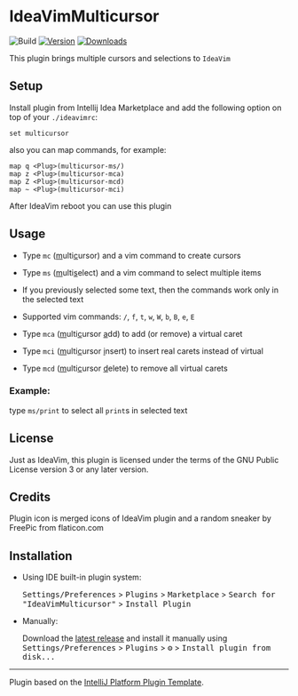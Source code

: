 # IdeaVimMulticursor

![Build](https://github.com/dankinsoid/IdeaVimMulticursor/workflows/Build/badge.svg)
[![Version](https://img.shields.io/jetbrains/plugin/v/PLUGIN_ID.svg)](https://plugins.jetbrains.com/plugin/PLUGIN_ID)
[![Downloads](https://img.shields.io/jetbrains/plugin/d/PLUGIN_ID.svg)](https://plugins.jetbrains.com/plugin/PLUGIN_ID)

<!-- Plugin description -->
This plugin brings multiple cursors and selections to `IdeaVim`
<!-- Plugin description end -->

## Setup

Install plugin from Intellij Idea Marketplace and add the following option on top of your `./ideavimrc`:

```
set multicursor
```
also you can map commands, for example: 
```
map q <Plug>(multicursor-ms/)
map z <Plug>(multicursor-mca)
map Z <Plug>(multicursor-mcd)
map ~ <Plug>(multicursor-mci)
```
After IdeaVim reboot you can use this plugin

## Usage

- Type `mc` (<ins>m</ins>ulti<ins>c</ins>ursor) and a vim command to create cursors
- Type `ms` (<ins>m</ins>ulti<ins>s</ins>elect) and a vim command to select multiple items
- If you previously selected some text, then the commands work only in the selected text
- Supported vim commands: `/`, `f`, `t`, `w`, `W`, `b`, `B`, `e`, `E`


- Type `mca` (<ins>m</ins>ulti<ins>c</ins>ursor <ins>a</ins>dd) to add (or remove) a virtual caret
- Type `mci` (<ins>m</ins>ulti<ins>c</ins>ursor <ins>i</ins>nsert) to insert real carets instead of virtual
- Type `mcd` (<ins>m</ins>ulti<ins>c</ins>ursor <ins>d</ins>elete) to remove all virtual carets

### Example:
type `ms/print` to select all `print`s in selected text 

## License

Just as IdeaVim, this plugin is licensed under the terms of the GNU Public License version 3 or any later version.

## Credits

Plugin icon is merged icons of IdeaVim plugin and a random sneaker by FreePic from flaticon.com
## Installation

- Using IDE built-in plugin system:
  
  <kbd>Settings/Preferences</kbd> > <kbd>Plugins</kbd> > <kbd>Marketplace</kbd> > <kbd>Search for "IdeaVimMulticursor"</kbd> >
  <kbd>Install Plugin</kbd>
  
- Manually:

  Download the [latest release](https://github.com/dankinsoid/IdeaVimMulticursor/releases/latest) and install it manually using
  <kbd>Settings/Preferences</kbd> > <kbd>Plugins</kbd> > <kbd>⚙️</kbd> > <kbd>Install plugin from disk...</kbd>


---
Plugin based on the [IntelliJ Platform Plugin Template][template].

[template]: https://github.com/JetBrains/intellij-platform-plugin-template
